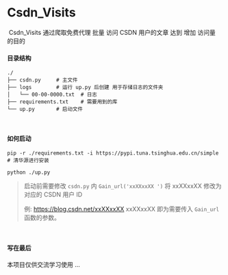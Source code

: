 # Csdn_Visits

​	Csdn_Visits 通过爬取免费代理 批量 访问 CSDN 用户的文章 达到 增加 访问量 的目的



#### 目录结构

```shell
./
├── csdn.py		# 主文件
├── logs		# 运行 up.py 后创建 用于存储日志的文件夹
│   └── 00-00-0000.txt	# 日志
├── requirements.txt	# 需要用到的库
└── up.py		# 启动文件
```
<br>


#### 如何启动

```shell
pip -r ./requirements.txt -i https://pypi.tuna.tsinghua.edu.cn/simple # 清华源进行安装

python ./up.py
```

> 启动前需要修改 `csdn.py`  内 `Gain_url('xxXXxxXX ')` 将 xxXXxxXX 修改为对应的 CSDN 用户 ID
>
> 例: https://blog.csdn.net/xxXXxxXX   xxXXxxXX 即为需要传入 `Gain_url` 函数的参数。

<br>


#### 写在最后

本项目仅供交流学习使用 ...
<br><br><br><br>
